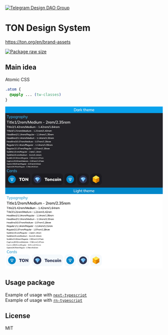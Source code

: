 [![Telegram Design DAO Group][telegram-design-dao-badge]][telegram-design-dao-url]

[telegram-design-dao-badge]: https://img.shields.io/badge/-TON%20Design%20DAO%20Chat-2CA5E0?style=flat&logo=telegram&logoColor=white
[telegram-design-dao-url]: https://t.me/tondesigndao

# TON Design System

<https://ton.org/en/brand-assets>

[![Package raw size](https://deno.bundlejs.com/?q=@designervoid/ton-design-system&badge=detailed&badge-style=for-the-badge)][bundlejs-ton-design-system-link]

[bundlejs-ton-design-system-link]: https://bundlejs.com/?q=@designervoid/ton-design-system

## Main idea

Atomic CSS

```css
.atom {
  @apply ... (tw-classes)
}
```

![Screenshot](./docs/images/App.jpeg)

## Usage package

Example of usage with [`next-typescript`](https://github.com/designervoid/ton-design-system-next-typescript)  
Example of usage with [`rn-typescript`](https://github.com/designervoid/ton-design-system-rn-typescript)

## License

MIT
